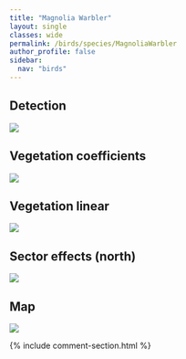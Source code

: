 ```yaml
---
title: "Magnolia Warbler"
layout: single
classes: wide
permalink: /birds/species/MagnoliaWarbler
author_profile: false
sidebar:
  nav: "birds"
---
```



<h2>Detection</h2>

<a href="https://beallen.github.io/DevelopmentWebsite/assets/images/birds/MagnoliaWarbler/det.jpg">
<img src="https://beallen.github.io/DevelopmentWebsite/assets/images/birds/MagnoliaWarbler/det.jpg">
</a>

<h2>Vegetation coefficients</h2>

<a href="https://beallen.github.io/DevelopmentWebsite/assets/images/birds/MagnoliaWarbler/veghf.jpg">
<img src="https://beallen.github.io/DevelopmentWebsite/assets/images/birds/MagnoliaWarbler/veghf.jpg">
</a>

<h2>Vegetation linear</h2>

<a href="https://beallen.github.io/DevelopmentWebsite/assets/images/birds/MagnoliaWarbler/lin-north.jpg">
<img src="https://beallen.github.io/DevelopmentWebsite/assets/images/birds/MagnoliaWarbler/lin-north.jpg">
</a>

<h2>Sector effects (north)</h2>

<a href="https://beallen.github.io/DevelopmentWebsite/assets/images/birds/MagnoliaWarbler/sector-north.jpg">
<img src="https://beallen.github.io/DevelopmentWebsite/assets/images/birds/MagnoliaWarbler/sector-north.jpg">
</a>

<h2>Map</h2>

<a href="https://beallen.github.io/DevelopmentWebsite/assets/images/birds/MagnoliaWarbler/map.jpg">
<img src="https://beallen.github.io/DevelopmentWebsite/assets/images/birds/MagnoliaWarbler/map.jpg">
</a>

{% include comment-section.html %}
